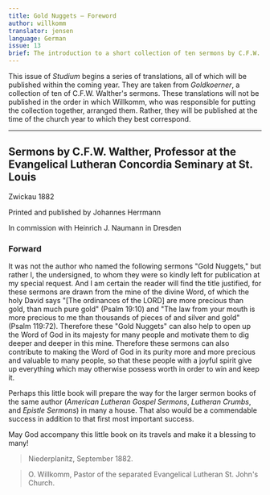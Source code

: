 ```yaml
---
title: Gold Nuggets – Foreword
author: willkomm
translator: jensen
language: German
issue: 13
brief: The introduction to a short collection of ten sermons by C.F.W. Walther.
---
```


This issue of *Studium* begins a series of translations, all of which will be published within the coming year. They are taken from *Goldkoerner*, a collection of ten of C.F.W. Walther's sermons. These translations will not be published in the order in which Willkomm, who was responsible for putting the collection together, arranged them. Rather, they will be published at the time of the church year to which they best correspond.

---

## Sermons by C.F.W. Walther, Professor at the Evangelical Lutheran Concordia Seminary at St. Louis ##

Zwickau 1882

Printed and published by Johannes Herrmann

In commission with Heinrich J. Naumann in Dresden

### Forward ###

It was not the author who named the following sermons "Gold Nuggets," but rather I, the undersigned, to whom they were so kindly left for publication at my special request. And I am certain the reader will find the title justified, for these sermons are drawn from the mine of the divine Word, of which the holy David says "[The ordinances of the LORD] are more precious than gold, than much pure gold" (Psalm 19:10) and "The law from your mouth is more precious to me than thousands of pieces of and silver and gold" (Psalm 119:72). Therefore these "Gold Nuggets" can also help to open up the Word of God in its majesty for many people and motivate them to dig deeper and deeper in this mine. Therefore these sermons can also contribute to making the Word of God in its purity more and more precious and valuable to many people, so that these people with a joyful spirit give up everything which may otherwise possess worth in order to win and keep it.

Perhaps this little book will prepare the way for the larger sermon books of the same author (*American Lutheran Gospel Sermons*, *Lutheran Crumbs*, and *Epistle Sermons*) in many a house. That also would be a commendable success in addition to that first most important success.

May God accompany this little book on its travels and make it a blessing to many!

>Niederplanitz, September 1882.

>O. Willkomm, Pastor of the separated Evangelical Lutheran St. John's Church.